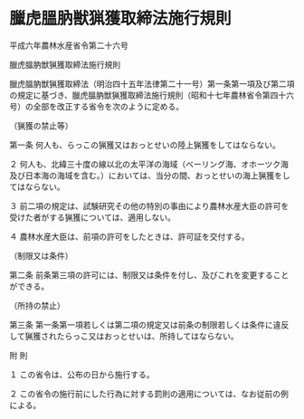 # 臘虎膃肭獣猟獲取締法施行規則

平成六年農林水産省令第二十六号

臘虎膃肭獣猟獲取締法施行規則

臘虎膃肭獣猟獲取締法（明治四十五年法律第二十一号）第一条第一項及び第二項の規定に基づき、臘虎膃肭獣猟獲取締法施行規則（昭和十七年農林省令第四十六号）の全部を改正する省令を次のように定める。

（猟獲の禁止等）

第一条 何人も、らっこの猟獲又はおっとせいの陸上猟獲をしてはならない。

２ 何人も、北緯三十度の線以北の太平洋の海域（ベーリング海、オホーツク海及び日本海の海域を含む。）においては、当分の間、おっとせいの海上猟獲をしてはならない。

３ 前二項の規定は、試験研究その他の特別の事由により農林水産大臣の許可を受けた者がする猟獲については、適用しない。

４ 農林水産大臣は、前項の許可をしたときは、許可証を交付する。

（制限又は条件）

第二条 前条第三項の許可には、制限又は条件を付し、及びこれを変更することができる。

（所持の禁止）

第三条 第一条第一項若しくは第二項の規定又は前条の制限若しくは条件に違反して猟獲されたらっこ又はおっとせいは、所持してはならない。

附 則

１ この省令は、公布の日から施行する。

２ この省令の施行前にした行為に対する罰則の適用については、なお従前の例による。
